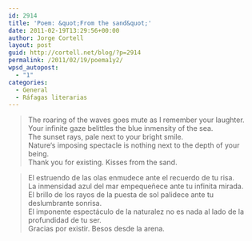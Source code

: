 ```yaml
---
id: 2914
title: 'Poem: &quot;From the sand&quot;'
date: 2011-02-19T13:29:56+00:00
author: Jorge Cortell
layout: post
guid: http://cortell.net/blog/?p=2914
permalink: /2011/02/19/poema1y2/
wpsd_autopost:
  - "1"
categories:
  - General
  - Ráfagas literarias
---
```

> The roaring of the waves goes mute as I remember your laughter.  
> Your infinite gaze belittles the blue inmensity of the sea.  
> The sunset rays, pale next to your bright smile.  
> Nature‘s imposing spectacle is nothing next to the depth of your being.  
> Thank you for existing. Kisses from the sand.

> El estruendo de las olas enmudece ante el recuerdo de tu risa.  
> La inmensidad azul del mar empequeñece ante tu infinita mirada.   
> El brillo de los rayos de la puesta de sol palidece ante tu deslumbrante sonrisa.   
> El imponente espectáculo de la naturalez no es nada al lado de la profundidad de tu ser.   
> Gracias por existir. Besos desde la arena.